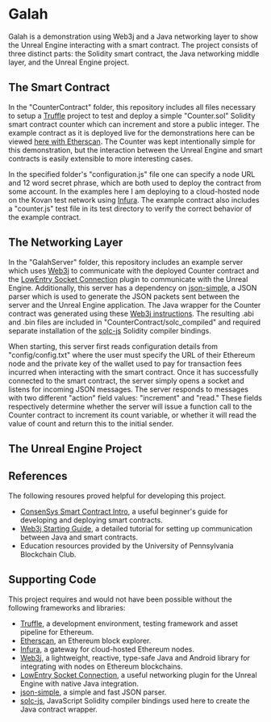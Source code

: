 # Galah
Galah is a demonstration using Web3j and a Java networking layer to show the Unreal Engine interacting with a smart contract. The project consists of three distinct parts: the Solidity smart contract, the Java networking middle layer, and the Unreal Engine project.

## The Smart Contract
In the "CounterContract" folder, this repository includes all files necessary to setup a [Truffle](https://github.com/trufflesuite/truffle) project to test and deploy a simple "Counter.sol" Solidity smart contract counter which can increment and store a public integer. The example contract as it is deployed live for the demonstrations here can be viewed [here with Etherscan](https://kovan.etherscan.io/address/0xdfd3dc96aadeffea374bde3380ed20c4072f46b7). The Counter was kept intentionally simple for this demonstration, but the interaction between the Unreal Engine and smart contracts is easily extensible to more interesting cases.

In the specified folder's "configuration.js" file one can specify a node URL and 12 word secret phrase, which are both used to deploy the contract from some account. In the examples here I am deploying to a cloud-hosted node on the Kovan test network using [Infura](https://infura.io/). The example contract also includes a "counter.js" test file in its test directory to verify the correct behavior of the example contract.

## The Networking Layer
In the "GalahServer" folder, this repository includes an example server which uses [Web3j](https://web3j.io/) to communicate with the deployed Counter contract and the [LowEntry Socket Connection](https://www.unrealengine.com/marketplace/low-entry-socket-connection) plugin to communicate with the Unreal Engine. Additionally, this server has a dependency on [json-simple](https://github.com/fangyidong/json-simple), a JSON parser which is used to generate the JSON packets sent between the server and the Unreal Engine application. The Java wrapper for the Counter contract was generated using these [Web3j instructions](https://docs.web3j.io/smart_contracts.html#smart-contract-wrappers). The resulting .abi and .bin files are included in "CounterContract/solc_compiled" and required separate installation of the [solc-js](https://github.com/ethereum/solc-js) Solidity compiler bindings.

When starting, this server first reads configuration details from "config/config.txt" where the user must specify the URL of their Ethereum node and the private key of the wallet used to pay for transaction fees incurred when interacting with the smart contract. Once it has successfully connected to the smart contract, the server simply opens a socket and listens for incoming JSON messages. The server responds to messages with two different "action" field values: "increment" and "read." These fields respectively determine whether the server will issue a function call to the Counter contract to increment its count variable, or whether it will read the value of count and return this to the initial sender.

## The Unreal Engine Project

## References
The following resoures proved helpful for developing this project.
- [ConsenSys Smart Contract Intro](https://medium.com/@ConsenSys/a-101-noob-intro-to-programming-smart-contracts-on-ethereum-695d15c1dab4), a useful beginner's guide for developing and deploying smart contracts.
- [Web3j Starting Guide](https://docs.web3j.io/getting_started.html), a detailed tutorial for setting up communication between Java and smart contracts.
- Education resources provided by the University of Pennsylvania Blockchain Club.

## Supporting Code
This project requires and would not have been possible without the following frameworks and libraries:
- [Truffle](https://github.com/trufflesuite/truffle), a development environment, testing framework and asset pipeline for Ethereum.
- [Etherscan](https://kovan.etherscan.io/address/0xdfd3dc96aadeffea374bde3380ed20c4072f46b7), an Ethereum block explorer.
- [Infura](https://infura.io/), a gateway for cloud-hosted Ethereum nodes.
- [Web3j](https://web3j.io/), a lightweight, reactive, type-safe Java and Android library for integrating with nodes on Ethereum blockchains.
- [LowEntry Socket Connection](https://www.unrealengine.com/marketplace/low-entry-socket-connection), a useful networking plugin for the Unreal Engine with native Java integration.
- [json-simple](https://github.com/fangyidong/json-simple), a simple and fast JSON parser.
- [solc-js](https://github.com/ethereum/solc-js), JavaScript Solidity compiler bindings used here to create the Java contract wrapper.
